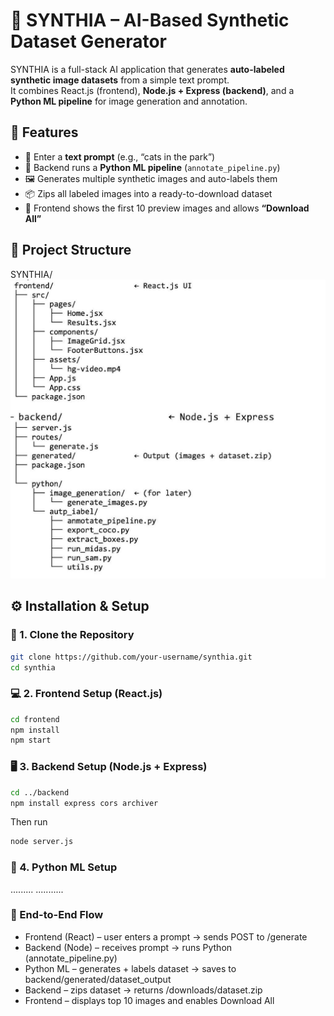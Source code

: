 # 🧩 SYNTHIA – AI-Based Synthetic Dataset Generator

SYNTHIA is a full-stack AI application that generates **auto-labeled synthetic image datasets** from a simple text prompt.  
It combines React.js (frontend), **Node.js + Express (backend)**, and a **Python ML pipeline** for image generation and annotation.



## 🚀 Features
- 🎯 Enter a **text prompt** (e.g., “cats in the park”)  
- 🧠 Backend runs a **Python ML pipeline** (`annotate_pipeline.py`)  
- 🖼️ Generates multiple synthetic images and auto-labels them  
- 📦 Zips all labeled images into a ready-to-download dataset  
- 💾 Frontend shows the first 10 preview images and allows **“Download All”** 


## 🧱 Project Structure
SYNTHIA/
![image alt](https://github.com/annastudent2003/Synthia---AI-Powered-Image-Dataset-Generation/blob/f1bba68851d0647890430e81e7998ccc2aa1b7f5/images/a16eb651-1447-4bc3-86b9-fa81159b3c37.png)



## ⚙️ Installation & Setup

### 🧩 1. Clone the Repository
```bash
git clone https://github.com/your-username/synthia.git
cd synthia
```

### 💻 2. Frontend Setup (React.js)
```bash
cd frontend
npm install
npm start
```

### 🖥️ 3. Backend Setup (Node.js + Express)
```bash
cd ../backend
npm install express cors archiver
```
Then run
```bash
node server.js
```

### 🧠 4. Python ML Setup
.........
...........

### 🔄 End-to-End Flow

- Frontend (React) – user enters a prompt → sends POST to /generate
- Backend (Node) – receives prompt → runs Python (annotate_pipeline.py)
- Python ML – generates + labels dataset → saves to backend/generated/dataset_output
- Backend – zips dataset → returns /downloads/dataset.zip
- Frontend – displays top 10 images and enables Download All

